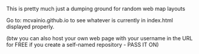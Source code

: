 
This is pretty much just a dumping ground for random web map layouts

Go to: 
mcvainio.github.io 
to see whatever is currently in index.html displayed properly.

(btw you can also host your own web page with your username in the URL for FREE if you create a self-named repository - PASS IT ON)
